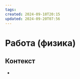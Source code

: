 ```yaml
---
tags: 
created: 2024-09-18T20:15
updated: 2024-09-20T07:56
---
```

# Работа (физика)

## Контекст
- 

